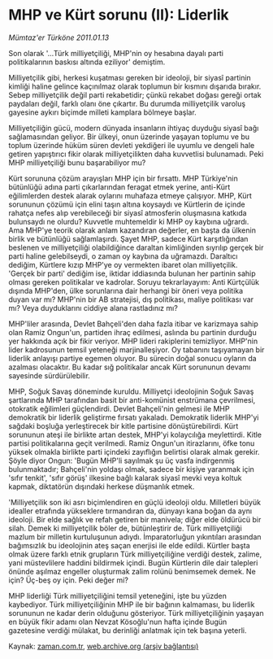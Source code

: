 # MHP ve Kürt sorunu (II): Liderlik

*Mümtaz'er Türköne 2011.01.13*

<td class="columnist-detail">
<p>Son olarak '...Türk milliyetçiliği, MHP'nin oy hesabına dayalı parti politikalarının baskısı altında eziliyor' demiştim.</p>
<p>
<div id="haberMetinDiv">
<p>Milliyetçilik gibi, herkesi kuşatması gereken bir ideoloji, bir siyasî partinin kimliği haline gelince kaçınılmaz olarak toplumun bir kısmını dışarıda bırakır. Sebep milliyetçilik değil parti rekabetidir; çünkü rekabet doğası gereği ortak paydaları değil, farklı olanı öne çıkartır. Bu durumda milliyetçilik varoluş gayesine aykırı biçimde milleti kamplara bölmeye başlar.
<p>Milliyetçiliğin gücü, modern dünyada insanların ihtiyaç duyduğu siyasî bağı sağlamasından geliyor. Bir ülkeyi, onun üzerinde yaşayan toplumu ve bu toplum üzerinde hüküm süren devleti yekdiğeri ile uyumlu ve dengeli hale getiren yapıştırıcı fikir olarak milliyetçilikten daha kuvvetlisi bulunamadı. Peki MHP milliyetçiliği bunu başarabiliyor mu?
<p>Kürt sorununa çözüm arayışları MHP için bir fırsattı. MHP Türkiye'nin bütünlüğü adına parti çıkarlarından feragat etmek yerine, anti-Kürt eğilimlerden destek alarak oylarını muhafaza etmeye çalışıyor. MHP, Kürt sorununun çözümü için elini taşın altına koysaydı ve Kürtlerin de içinde rahatça nefes alıp verebileceği bir siyasî atmosferin oluşmasına katkıda bulunsaydı ne olurdu? Kuvvetle muhtemeldir ki MHP oy kaybına uğrardı. Ama MHP'ye teorik olarak anlam kazandıran değerler, en başta da ülkenin birlik ve bütünlüğü sağlamlaşırdı. Şayet MHP, sadece Kürt karşıtlığından beslenen ve milliyetçiliği olabildiğince daraltan kimliğinden sıyrılıp gerçek bir parti haline gelebilseydi, o zaman oy kaybına da uğramazdı. Daraltıcı dediğim, Kürtlere kızıp MHP'ye oy vermekten ibaret olan milliyetçilik. 'Gerçek bir parti' dediğim ise, iktidar iddiasında bulunan her partinin sahip olması gereken politikalar ve kadrolar. Soruyu tekrarlayayım: Anti Kürtçülük dışında MHP'den, ülke sorunlarına dair herhangi bir öneri veya politika duyan var mı? MHP'nin bir AB stratejisi, dış politikası, maliye politikası var mı? Veya duyduklarını ciddiye alana rastladınız mı?
<p>MHP'liler arasında, Devlet Bahçeli'den daha fazla itibar ve karizmaya sahip olan Ramiz Ongun'un, partiden ihraç edilmesi, aslında bu partinin durduğu yer hakkında açık bir fikir veriyor. MHP lideri rakiplerini temizliyor. MHP'nin lider kadrosunun temsil yeteneği marjinalleşiyor. Oy tabanını taşıyamayan bir liderlik anlayışı partiye egemen oluyor. Bu sürecin doğal sonucu oyların da azalması olacaktır. Bu kadar sığ politikalar ancak Kürt sorununun devamı sayesinde sürdürülebilir.
<p>MHP, Soğuk Savaş döneminde kuruldu. Milliyetçi ideolojinin Soğuk Savaş şartlarında MHP tarafından basit bir anti-komünist enstrümana çevrilmesi, otokratik eğilimleri güçlendirdi. Devlet Bahçeli'nin gelmesi ile MHP demokratik bir liderlik geliştirme fırsatı yakaladı. Demokratik liderlik MHP'yi sağdaki boşluğa yerleştirecek bir kitle partisine dönüştürebilirdi. Kürt sorununun ateşi ile birlikte artan destek, MHP'yi kolaycılığa meylettirdi. Kitle partisi politikalarına geçit verilmedi. Ramiz Ongun'un itirazlarını, öfke tonu yüksek olmakla birlikte parti içindeki zayıflığın belirtisi olarak almak gerekir. Şöyle diyor Ongun: 'Bugün MHP'li sayılmak şu üç vasfa indirgenmiş bulunmaktadır; Bahçeli'nin yoldaşı olmak, sadece bir kişiye yaranmak için 'sıfır tenkit', 'sıfır görüş' ilkesine bağlı kalarak siyasî mevki veya koltuk kapmak, diktatörün dışındaki herkese düşmanlık etmek.
<p>'Milliyetçilik son iki asrı biçimlendiren en güçlü ideoloji oldu. Milletleri büyük idealler etrafında yükseklere tırmandıran da, dünyayı kana boğan da aynı ideoloji. Bir elde sağlık ve refah getiren bir manivela; diğer elde öldürücü bir silah. Demek ki milliyetçilik böler de, bütünleştirir de. Türk milliyetçiliği mazlum bir milletin kurtuluşunun adıydı. İmparatorluğun yıkıntıları arasından bağımsızlık bu ideolojinin ateş saçan enerjisi ile elde edildi. Kürtler başta olmak üzere farklı etnik grupların Türk milliyetçiliğine verdiği destek, zalime, yani müstevlilere haddini bildirmek içindi. Bugün Kürtlerin dile dair talepleri önünde aşılmaz engeller oluşturmak zalim rolünü benimsemek demek. Ne için? Üç-beş oy için. Peki değer mi?
<p>MHP liderliği Türk milliyetçiliğini temsil yeteneğini, işte bu yüzden kaybediyor. Türk milliyetçiliğinin MHP ile bir bağının kalmaması, bu liderlik sorununun ne kadar derin olduğunu gösteriyor. Türk milliyetçiliğinin yaşayan en büyük fikir adamı olan Nevzat Kösoğlu'nun hafta içinde Bugün gazetesine verdiği mülakat, bu derinliği anlatmak için tek başına yeterli. </p></p></p></p></p></p></p></div>
</p>
<a href="http://web.archive.org/web/20110118025900/mailto:m.turkone@zaman.com.tr">
</a></td>

Kaynak: [zaman.com.tr](http://zaman.com.tr/yazar.do?yazino=1078124), [web.archive.org (arşiv bağlantısı)](http://web.archive.org/web/20110118025900/http://zaman.com.tr:80/yazar.do?yazino=1078124)
